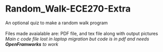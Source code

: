 # Random_Walk-ECE270-Extra
An optional quiz to make a random walk program <br> <br>
Files made avaialable are: PDF file, and tex file along with output pictures
_Main c code file lost in laptop migration but code is in pdf and needs **OpenFramworks** to work_
